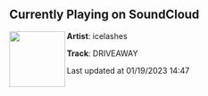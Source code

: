 ## Currently Playing on SoundCloud

[<img align="left" width="100" src="https://i1.sndcdn.com/artworks-xvPUUei1F2Vhoxns-1bAT7w-t500x500.jpg">](https://soundcloud.com/icelashes/driveaway?in=icelashes/sets/nxc-tools)

**Artist**: icelashes 

**Track**: DRIVEAWAY

Last updated at 01/19/2023 14:47

